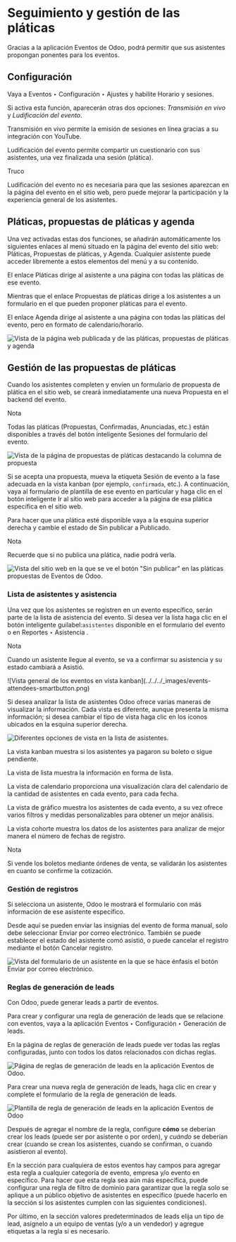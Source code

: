 # Seguimiento y gestión de las pláticas

Gracias a la aplicación Eventos de Odoo, podrá permitir que sus asistentes
propongan ponentes para los eventos.

## Configuración

Vaya a Eventos ‣ Configuración ‣ Ajustes y habilite Horario y sesiones.

Si activa esta función, aparecerán otras dos opciones: _Transmisión en vivo_ y
_Ludificación del evento_.

Transmisión en vivo permite la emisión de sesiones en línea gracias a su
integración con YouTube.

Ludificación del evento permite compartir un cuestionario con sus asistentes,
una vez finalizada una sesión (plática).

Truco

Ludificación del evento no es necesaria para que las sesiones aparezcan en la
página del evento en el sitio web, pero puede mejorar la participación y la
experiencia general de los asistentes.

## Pláticas, propuestas de pláticas y agenda

Una vez activadas estas dos funciones, se añadirán automáticamente los
siguientes enlaces al menú situado en la página del evento del sitio web:
Pláticas, Propuestas de pláticas, y Agenda. Cualquier asistente puede acceder
libremente a estos elementos del menú y a su contenido.

El enlace Pláticas dirige al asistente a una página con todas las pláticas de
ese evento.

Mientras que el enlace Propuestas de pláticas dirige a los asistentes a un
formulario en el que pueden proponer pláticas para el evento.

El enlace Agenda dirige al asistente a una página con todas las pláticas del
evento, pero en formato de calendario/horario.

![Vista de la página web publicada y de las pláticas, propuestas de pláticas y
agenda](../../../_images/events-talk-proposal-header.png)

## Gestión de las propuestas de pláticas

Cuando los asistentes completen y envíen un formulario de propuesta de plática
en el sitio web, se creará inmediatamente una nueva Propuesta en el backend
del evento.

Nota

Todas las pláticas (Propuestas, Confirmadas, Anunciadas, etc.) están
disponibles a través del botón inteligente Sesiones del formulario del evento.

![Vista de la página de propuestas de pláticas destacando la columna de
propuesta](../../../_images/events-tracks-kanban.png)

Si se acepta una propuesta, mueva la etiqueta Sesión de evento a la fase
adecuada en la vista kanban (por ejemplo, `confirmada`, etc.). A continuación,
vaya al formulario de plantilla de ese evento en particular y haga clic en el
botón inteligente Ir al sitio web para acceder a la página de esa plática
específica en el sitio web.

Para hacer que una plática esté disponible vaya a la esquina superior derecha
y cambie el estado de Sin publicar a Publicado.

Nota

Recuerde que si no publica una plática, nadie podrá verla.

![Vista del sitio web en la que se ve el botón "Sin publicar" en las pláticas
propuestas de Eventos de Odoo.](../../../_images/events-tracks-publish.png)

### Lista de asistentes y asistencia

Una vez que los asistentes se registren en un evento específico, serán parte
de la lista de asistencia del evento. Si desea ver la lista haga clic en el
botón inteligente guilabel:`asistentes` disponible en el formulario del evento
o en Reportes ‣ Asistencia .

Nota

Cuando un asistente llegue al evento, se va a confirmar su asistencia y su
estado cambiará a Asistió.

![Vista general de los eventos en vista kanban](../../../_images/events-
attendees-smartbutton.png)

Si desea analizar la lista de asistentes Odoo ofrece varias maneras de
visualizar la información. Cada vista es diferente, aunque presenta la misma
información; si desea cambiar el tipo de vista haga clic en los iconos
ubicados en la esquina superior derecha.

![Diferentes opciones de vista en la lista de
asistentes.](../../../_images/events-attendees-view-options.png)

La vista kanban muestra si los asistentes ya pagaron su boleto o sigue
pendiente.

La vista de lista muestra la información en forma de lista.

La vista de calendario proporciona una visualización clara del calendario de
la cantidad de asistentes en cada evento, para cada fecha.

La vista de gráfico muestra los asistentes de cada evento, a su vez ofrece
varios filtros y medidas personalizables para obtener un mejor análisis.

La vista cohorte muestra los datos de los asistentes para analizar de mejor
manera el número de fechas de registro.

Nota

Si vende los boletos mediante órdenes de venta, se validarán los asistentes en
cuanto se confirme la cotización.

### Gestión de registros

Si selecciona un asistente, Odoo le mostrará el formulario con más información
de ese asistente específico.

Desde aquí se pueden enviar las insignias del evento de forma manual, solo
debe seleccionar Enviar por correo electrónico. También se puede establecer el
estado del asistente comó asistió, o puede cancelar el registro mediante el
botón Cancelar registro.

![Vista del formulario de un asistente en la que se hace énfasis el botón
Enviar por correo electrónico.](../../../_images/events-send-email-button.png)

### Reglas de generación de leads

Con Odoo, puede generar leads a partir de eventos.

Para crear y configurar una regla de generación de leads que se relacione con
eventos, vaya a la aplicación Eventos ‣ Configuración ‣ Generación de leads.

En la página de reglas de generación de leads puede ver todas las reglas
configuradas, junto con todos los datos relacionados con dichas reglas.

![Página de reglas de generación de leads en la aplicación Eventos de
Odoo.](../../../_images/events-lead-generation-rule-page.png)

Para crear una nueva regla de generación de leads, haga clic en crear y
complete el formulario de la regla de generación de leads.

![Plantilla de regla de generación de leads en la aplicación Eventos de
Odoo](../../../_images/events-lead-generation-rule-template.png)

Después de agregar el nombre de la regla, configure **cómo** se deberían crear
los leads (puede ser por asistente o por orden), y _cuándo_ se deberían crear
(cuando se crean los asistentes, cuando se confirman, o cuando asistieron al
evento).

En la sección para cualquiera de estos eventos hay campos para agregar esta
regla a cualquier categoría de evento, empresa y/o evento en específico. Para
hacer que esta regla sea aún más específica, puede configurar una regla de
filtro de dominio para garantizar que la regla solo se aplique a un público
objetivo de asistentes en específico (puede hacerlo en la sección si los
asistentes cumplen con las siguientes condiciones).

Por último, en la sección valores predeterminados de leads elija un tipo de
lead, asígnelo a un equipo de ventas (y/o a un vendedor) y agregue etiquetas a
la regla si es necesario.


